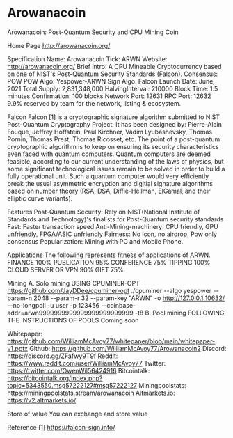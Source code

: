 # Arowanacoin
Arowanacoin: Post-Quantum Security and CPU Mining Coin

Home Page
http://arowanacoin.org/

Specification
Name: Arowanacoin 
Tick: ARWN 
Website: http://arowanacoin.org/ 
Brief intro: A CPU Mineable Cryptocurrency based on one of NIST's Post-Quantum Security Standards (Falcon). 
Consensus: POW 
POW Algo: Yespower-ARWN 
Sign Algo: Falcon 
Launch Date: June, 2021 
Total Supply: 2,831,348,000 
HalvingInterval: 210000 
Block Time: 1.5 minutes 
Confirmation: 100 blocks 
Network Port: 12631 
RPC Port: 12632 
9.9% reserved by team for the network, listing & ecosystem.

Falcon
Falcon [1] is a cryptographic signature algorithm submitted to NIST Post-Quantum Cryptography Project.
It has been designed by: Pierre-Alain Fouque, Jeffrey Hoffstein, Paul Kirchner, Vadim Lyubashevsky, Thomas Pornin, Thomas Prest, Thomas Ricosset, etc.
The point of a post-quantum cryptographic algorithm is to keep on ensuring its security characteristics even faced with quantum computers. Quantum computers are deemed feasible, according to our current understanding of the laws of physics, but some significant technological issues remain to be solved in order to build a fully operational unit. Such a quantum computer would very efficiently break the usual asymmetric encryption and digitial signature algorithms based on number theory (RSA, DSA, Diffie-Hellman, ElGamal, and their elliptic curve variants).

Features
Post-Quantum Security: Rely on NIST(National Institute of Standards and Technology)'s finalists for Post-Quantum security standards
Fast: Faster transaction speed
Anti-Mining-machinery: CPU friendly, GPU unfriendly, FPGA/ASIC unfriendly
Fairness: No icon, no airdrop, Pow only consensus
Popularization: Mining with PC and Mobile Phone.


Applications
The following represents fitness of applications of ARWN.
FINANCE 100%
PUBLICATION 95%
CONFERENCE 75%
TIPPING 100%
CLOUD SERVER OR VPN 90%
GIFT 75%

Mining
A. Solo mining
USING CPUMINER-OPT
https://github.com/JayDDee/cpuminer-opt
./cpuminer --algo yespower --param-n 2048 --param-r 32 --param-key "ARWN" -o http://127.0.0.1:10632/ --no-longpoll -u user -p 123456 --coinbase-addr=arwn9999999999999999999999999 -t8
B. Pool mining
FOLLOWING THE INSTRUCTIONS OF POOLS
Coming soon

Whitepaper: https://github.com/WilliamMcAvoy77/whitepaper/blob/main/whitepaper-v1.pptx 
Github: https://github.com/WilliamMcAvoy77/Arowanacoin2 
Discord: https://discord.gg/ZFafwy9T9f 
Reddit: https://www.reddit.com/user/WilliamMcAvoy77 
Twitter: https://twitter.com/OwenWil56424916 
Bitcointalk: https://bitcointalk.org/index.php?topic=5343550.msg57222127#msg57222127 
Miningpoolstats: https://miningpoolstats.stream/arowanacoin 
Altmarkets.io: https://v2.altmarkets.io/ 

Store of value
You can exchange and store value

Reference
[1] https://falcon-sign.info/

